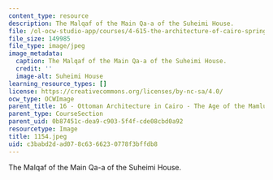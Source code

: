 ```yaml
---
content_type: resource
description: The Malqaf of the Main Qa-a of the Suheimi House.
file: /ol-ocw-studio-app/courses/4-615-the-architecture-of-cairo-spring-2002/c3babd2dad078c6366230778f3bffdb8_1154.jpeg
file_size: 149985
file_type: image/jpeg
image_metadata:
  caption: The Malqaf of the Main Qa-a of the Suheimi House.
  credit: ''
  image-alt: Suheimi House
learning_resource_types: []
license: https://creativecommons.org/licenses/by-nc-sa/4.0/
ocw_type: OCWImage
parent_title: 16 - Ottoman Architecture in Cairo - The Age of the Mamluk Beys
parent_type: CourseSection
parent_uid: 0b87451c-dea9-c903-5f4f-cde08cbd0a92
resourcetype: Image
title: 1154.jpeg
uid: c3babd2d-ad07-8c63-6623-0778f3bffdb8
---
```

The Malqaf of the Main Qa-a of the Suheimi House.